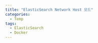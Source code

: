 ```yaml
---
title: "ElasticSearch Network Host 모드"
categories:
  - Temp
tags:
  - ElasticSearch
  - Docker
---
```

